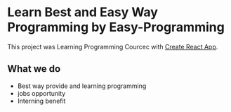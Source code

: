#  Learn Best and Easy Way Programming by Easy-Programming

This project was Learning Programming Courcec with [Create React App](https://github.com/facebook/create-react-app).

## What we do
* Best way provide and learning programming
* jobs opportunity 
* Interning benefit 

